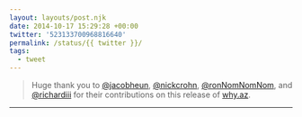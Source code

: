 ```yaml
---
layout: layouts/post.njk
date: 2014-10-17 15:29:28 +00:00
twitter: '523133700968816640'
permalink: /status/{{ twitter }}/
tags: 
  - tweet
---
```


> Huge thank you to [@jacobheun](https://twitter.com/jacobheun), [@nickcrohn](https://twitter.com/nickcrohn), [@ronNomNomNom](https://twitter.com/ronNomNomNom), and [@richardiii](https://twitter.com/richardiii) for their contributions on this release of [why.az](https://why.az).

---
